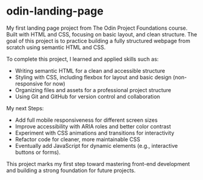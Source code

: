 # odin-landing-page
My first landing page project from The Odin Project Foundations course. Built with HTML and CSS, focusing on basic layout, and clean structure. The goal of this project is to practice building a fully structured webpage from scratch using semantic HTML and CSS.

To complete this project, I learned and applied skills such as:
- Writing semantic HTML for a clean and accessible structure
- Styling with CSS, including flexbox for layout and basic design (non-responsive for now)
- Organizing files and assets for a professional project structure
- Using Git and GitHub for version control and collaboration

My next Steps: 
- Add full mobile responsiveness for different screen sizes
- Improve accessibility with ARIA roles and better color contrast
- Experiment with CSS animations and transitions for interactivity
- Refactor code for cleaner, more maintainable CSS
- Eventually add JavaScript for dynamic elements (e.g., interactive buttons or forms). 

This project marks my first step toward mastering front-end development and building a strong foundation for future projects.